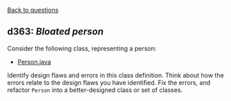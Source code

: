 [Back to questions](../README.md)

## d363: *Bloated person*

Consider the following class, representing a
person:

* [Person.java](../solutions/code/tutorialquestions/questiond363/beforefixingandrefactoring/Person.java)

Identify design flaws and errors in this class definition.  Think about how the errors
relate to the design flaws you have identified.  Fix the errors, and refactor `Person`
into a better-designed class or set of classes.